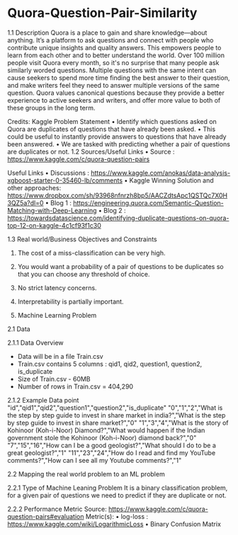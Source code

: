 # Quora-Question-Pair-Similarity

1.1 Description 
Quora is a place to gain and share knowledge—about anything. It’s a platform to ask questions and connect with people who contribute unique insights and quality answers. This empowers people to learn from each other and to better understand the world.
Over 100 million people visit Quora every month, so it's no surprise that many people ask similarly worded questions. Multiple questions with the same intent can cause seekers to spend more time finding the best answer to their question, and make writers feel they need to answer multiple versions of the same question. Quora values canonical questions because they provide a better experience to active seekers and writers, and offer more value to both of these groups in the long term.


Credits: Kaggle
Problem Statement
•	Identify which questions asked on Quora are duplicates of questions that have already been asked.
•	This could be useful to instantly provide answers to questions that have already been answered.
•	We are tasked with predicting whether a pair of questions are duplicates or not.
1.2 Sources/Useful Links
•	Source : https://www.kaggle.com/c/quora-question-pairs 

Useful Links
•	Discussions : https://www.kaggle.com/anokas/data-analysis-xgboost-starter-0-35460-lb/comments
•	Kaggle Winning Solution and other approaches: https://www.dropbox.com/sh/93968nfnrzh8bp5/AACZdtsApc1QSTQc7X0H3QZ5a?dl=0
•	Blog 1 : https://engineering.quora.com/Semantic-Question-Matching-with-Deep-Learning
•	Blog 2 : https://towardsdatascience.com/identifying-duplicate-questions-on-quora-top-12-on-kaggle-4c1cf93f1c30

1.3 Real world/Business Objectives and Constraints 
1.	The cost of a miss-classification can be very high.
2.	You would want a probability of a pair of questions to be duplicates so that you can choose any threshold of choice.
3.	No strict latency concerns.
4.	Interpretability is partially important.

2. Machine Learning Problem 

2.1 Data 

2.1.1 Data Overview 
- Data will be in a file Train.csv 
- Train.csv contains 5 columns : qid1, qid2, question1, question2, is_duplicate 
- Size of Train.csv - 60MB 
- Number of rows in Train.csv = 404,290

2.1.2 Example Data point 
"id","qid1","qid2","question1","question2","is_duplicate"
"0","1","2","What is the step by step guide to invest in share market in india?","What is the step by step guide to invest in share market?","0"
"1","3","4","What is the story of Kohinoor (Koh-i-Noor) Diamond?","What would happen if the Indian government stole the Kohinoor (Koh-i-Noor) diamond back?","0"
"7","15","16","How can I be a good geologist?","What should I do to be a great geologist?","1"
"11","23","24","How do I read and find my YouTube comments?","How can I see all my Youtube comments?","1"

2.2 Mapping the real world problem to an ML problem 

2.2.1 Type of Machine Leaning Problem 
It is a binary classification problem, for a given pair of questions we need to predict if they are duplicate or not.

2.2.2 Performance Metric 
Source: https://www.kaggle.com/c/quora-question-pairs#evaluation
Metric(s):
•	log-loss : https://www.kaggle.com/wiki/LogarithmicLoss
•	Binary Confusion Matrix

